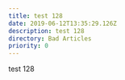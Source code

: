 ```yaml
---
title: test 128
date: 2019-06-12T13:35:29.126Z
description: test 128
directory: Bad Articles
priority: 0
---
```

test 128
